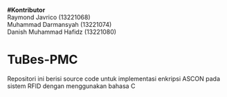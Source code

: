 **#Kontributor**\
Raymond Javrico (13221068)\
Muhammad Darmansyah (13221074)\
Danish Muhammad Hafidz (13221080)

# TuBes-PMC
Repositori ini berisi source code untuk implementasi enkripsi ASCON pada sistem RFID dengan menggunakan bahasa C
